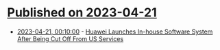 # [Published on 2023-04-21](index.md)

* [2023-04-21, 00:10:00](https://slashdot.org/story/23/04/20/212240/huawei-launches-in-house-software-system-after-being-cut-off-from-us-services?utm_source=rss1.0mainlinkanon&utm_medium=feed) - [Huawei Launches In-house Software System After Being Cut Off From US Services](https://slashdot.org/story/23/04/20/212240/huawei-launches-in-house-software-system-after-being-cut-off-from-us-services?utm_source=rss1.0mainlinkanon&utm_medium=feed)
